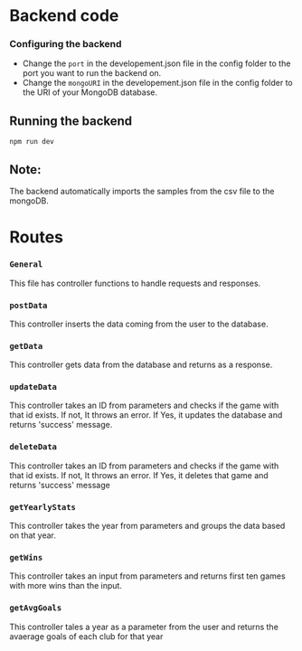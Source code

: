 # Backend code

### Configuring the backend

- Change the `port` in the developement.json file in the config folder to the port you want to run the backend on.
- Change the `mongoURI` in the developement.json file in the config folder to the URI of your MongoDB database.

## Running the backend

```
npm run dev
```

## Note:

The backend automatically imports the samples from the csv file to the mongoDB.

# Routes

### `General`

This file has controller functions to handle requests and responses.

### `postData`

This controller inserts the data coming from the user to the database.

### `getData`

This controller gets data from the database and returns as a response.

### `updateData`

This controller takes an ID from parameters and checks if the game with that id exists. If not, It throws an error. If Yes, it updates the database and returns 'success' message.

### `deleteData`

This controller takes an ID from parameters and checks if the game with that id exists. If not, It throws an error. If Yes, it deletes that game and returns 'success' message

### `getYearlyStats`

This controller takes the year from parameters and groups the data based on that year.

### `getWins`

This controller takes an input from parameters and returns first ten games with more wins than the input.

### `getAvgGoals`

This controller tales a year as a parameter from the user and returns the avaerage goals of each club for that year
